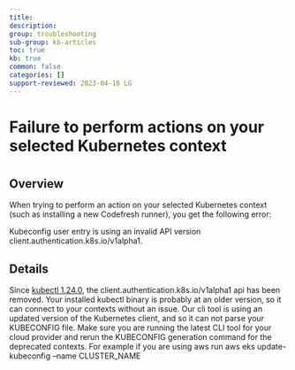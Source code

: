 ```yaml
---
title: 
description: 
group: troubleshooting
sub-group: kb-articles
toc: true
kb: true
common: false
categories: []
support-reviewed: 2023-04-18 LG
---
```


# Failure to perform actions on your selected Kubernetes context

#

## Overview

When trying to perform an action on your selected Kubernetes context (such as
installing a new Codefresh runner), you get the following error:

Kubeconfig user entry is using an invalid API version
client.authentication.k8s.io/v1alpha1.

## Details

Since [kubectl
1.24.0](https://github.com/kubernetes/kubernetes/blob/master/CHANGELOG/CHANGELOG-1.24.md#deprecation),
the client.authentication.k8s.io/v1alpha1 api has been removed. Your installed
kubectl binary is probably at an older version, so it can connect to your
contexts without an issue. Our cli tool is using an updated version of the
Kubernetes client, and so it can not parse your KUBECONFIG file. Make sure you
are running the latest CLI tool for your cloud provider and rerun the
KUBECONFIG generation command for the deprecated contexts. For example if you
are using aws run aws eks update-kubeconfig –name CLUSTER_NAME

  
  


